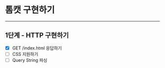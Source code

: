 # 톰캣 구현하기

---

## 1단계 - HTTP 구현하기

- [x] GET /index.html 응답하기
- [ ] CSS 지원하기
- [ ] Query String 파싱
